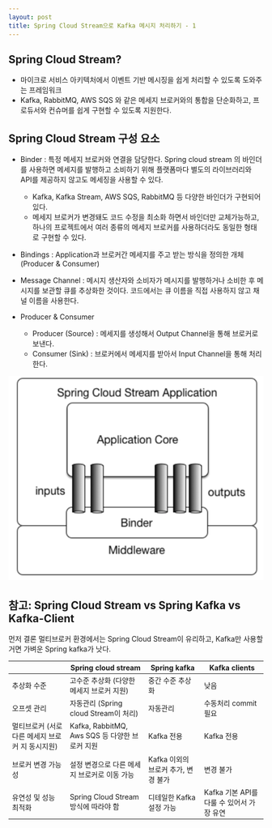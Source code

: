 ```yaml
---
layout: post
title: Spring Cloud Stream으로 Kafka 메시지 처리하기 - 1
---
```



## Spring Cloud Stream?
- 마이크로 서비스 아키텍처에서 이벤트 기반 메시징을 쉽게 처리할 수 있도록 도와주는 프레임워크
- Kafka, RabbitMQ, AWS SQS 와 같은 메세지 브로커와의 통합을 단순화하고, 프로듀서와 컨슈머를 쉽게 구현할 수 있도록 지원한다. 


## Spring Cloud Stream 구성 요소
- Binder : 특정 메세지 브로커와 연결을 담당한다. Spring cloud stream 의 바인더를 사용하면 메세지를 발행하고 소비하기 위해 플랫폼마다 별도의 라이브러리와 API를 제공하지 않고도 메세징을 사용할 수 있다.
  - Kafka, Kafka Stream, AWS SQS, RabbitMQ 등 다양한 바인더가 구현되어 있다.
  - 메세지 브로커가 변경돼도 코드 수정을 최소화 하면서 바인더만 교체가능하고, 하나의 프로젝트에서 여러 종류의 메세지 브로커를 사용하더라도 동일한 형태로 구현할 수 있다.  
  

- Bindings : Application과 브로커간 메세지를 주고 받는 방식을 정의한 개체 (Producer & Consumer)  


- Message Channel : 메시지 생산자와 소비자가 메시지를 발행하거나 소비한 후 메시지를 보관할 큐를 추상화한 것이다. 코드에서는 큐 이름을 직접 사용하지 않고 채널 이름을 사용한다.  


- Producer & Consumer
  - Producer (Source) : 메세지를 생성해서 Output Channel을 통해 브로커로 보낸다.
  - Consumer (Sink) : 브로커에서 메세지를 받아서 Input Channel을 통해 처리한다.  

![img_1.png](/assets/images/kafka_streams.png)
  
## 참고: Spring Cloud Stream vs Spring Kafka vs Kafka-Client

먼저 결론 멀티브로커 환경에서는 Spring Cloud Stream이 유리하고, Kafka만 사용할거면 가벼운 Spring kafka가 낫다.  


|  | Spring cloud stream | Spring kafka | Kafka clients |
| --- | --- | --- | --- |
| 추상화 수준 | 고수준 추상화 (다양한 메세지 브로커 지원) | 중간 수준 추상화 | 낮음 |
| 오프셋 관리 | 자동관리 (Spring cloud Stream이 처리) | 자동관리 | 수동처리 commit 필요 |
| 멀티브로커 (서로 다른 메세지 브로커 지 동시지원) | Kafka, RabbitMQ, Aws SQS 등 다양한 브로커 지원 | Kafka 전용 | Kafka 전용 |
| 브로커 변경 가능성 | 설정 변경으로 다른 메세지 브로커로 이동 가능 | Kafka 이외의 브로커 추가, 변경 불가 | 변경 불가 |
| 유연성 및 성능 최적화 | Spring Cloud Stream 방식에 따라야 함 | 디테일한 Kafka 설정 가능 | Kafka 기본 API를 다룰 수 있어서 가장 유연 |




